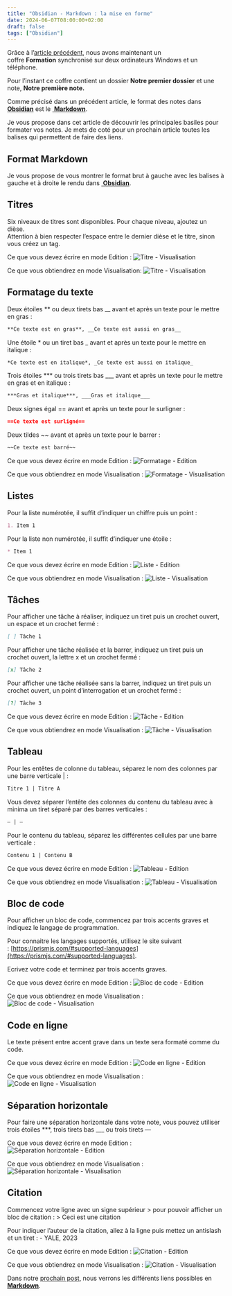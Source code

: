 ```yaml
---
title: "Obsidian - Markdown : la mise en forme"
date: 2024-06-07T08:00:00+02:00
draft: false
tags: ["Obsidian"]
---
```

Grâce à l’[article précédent](/posts/obsidian-synchronisation-via-dropbox), nous avons maintenant un coffre **Formation** synchronisé sur deux ordinateurs Windows et un téléphone.

Pour l’instant ce coffre contient un dossier **Notre premier dossier** et une note, **Notre première note.**

Comme précisé dans un précédent article, le format des notes dans <a target="_blank" href="https://obsidian.md/"> **Obsidian**</a> est le <a target="_blank" href="https://fr.wikipedia.org/wiki/Markdown"> **Markdown**</a>.

Je vous propose dans cet article de découvrir les principales basiles pour formater vos notes. Je mets de coté pour un prochain article toutes les balises qui permettent de faire des liens.

## Format Markdown

Je vous propose de vous montrer le format brut à gauche avec les balises à gauche et à droite le rendu dans <a target="_blank" href="https://obsidian.md/"> **Obsidian**</a>.

## Titres

Six niveaux de titres sont disponibles. Pour chaque niveau, ajoutez un dièse.  
Attention à bien respecter l’espace entre le dernier dièse et le titre, sinon vous créez un tag.

Ce que vous devez écrire en mode Edition : 
![Titre - Visualisation](/images/Pasted_image_20230722203923.jpg#center)

Ce que vous obtiendrez en mode Visualisation: 
![Titre - Visualisation](/images/Pasted_image_20230722203938.jpg#center)

## Formatage du texte

Deux étoiles ** ou deux tirets bas __ avant et après un texte pour le mettre en gras : 
```md
**Ce texte est en gras**, __Ce texte est aussi en gras__
```

Une étoile * ou un tiret bas _ avant et après un texte pour le mettre en italique : 
```md
*Ce texte est en italique*, _Ce texte est aussi en italique_
```

Trois étoiles *** ou trois tirets bas ___ avant et après un texte pour le mettre en gras et en italique : 
```md
***Gras et italique***, ___Gras et italique___
```

Deux signes égal == avant et après un texte pour le surligner : 
```md
==Ce texte est surligné==
```

Deux tildes ~~ avant et après un texte pour le barrer : 
```md
~~Ce texte est barré~~
```

Ce que vous devez écrire en mode Edition : 
![Formatage - Edition](/images/Pasted_image_20230722203954.jpg#center)

Ce que vous obtiendrez en mode Visualisation : 
![Formatage - Visualisation](/images/Pasted_image_20230722203958.jpg#center)

## Listes

Pour la liste numérotée, il suffit d’indiquer un chiffre puis un point : 
```md
1. Item 1  
```

Pour la liste non numérotée, il suffit d’indiquer une étoile : 
```md
* Item 1
```

Ce que vous devez écrire en mode Edition : 
![Liste - Edition](/images/Pasted_image_20230722204008.jpg#center)

Ce que vous obtiendrez en mode Visualisation : 
![Liste - Visualisation](/images/Pasted_image_20230722204013.jpg#center)

## Tâches

Pour afficher une tâche à réaliser, indiquez un tiret puis un crochet ouvert, un espace et un crochet fermé : 
```md
[ ] Tâche 1  
```

Pour afficher une tâche réalisée et la barrer, indiquez un tiret puis un crochet ouvert, la lettre x et un crochet fermé : 
```md
[x] Tâche 2  
```

Pour afficher une tâche réalisée sans la barrer, indiquez un tiret puis un crochet ouvert, un point d’interrogation et un crochet fermé : 
```md
[?] Tâche 3
```

Ce que vous devez écrire en mode Edition : 
![Tâche - Edition](/images/Pasted_image_20230722204025.jpg#center)

Ce que vous obtiendrez en mode Visualisation : 
![Tâche - Visualisation](/images/Pasted_image_20230722204029.jpg#center)

## Tableau

Pour les entêtes de colonne du tableau, séparez le nom des colonnes par une barre verticale | : 
```md
Titre 1 | Titre A
```

Vous devez séparer l’entête des colonnes du contenu du tableau avec à minima un tiret séparé par des barres verticales : 
```md
– | –  
```

Pour le contenu du tableau, séparez les différentes cellules par une barre verticale : 
```md
Contenu 1 | Contenu B
```

Ce que vous devez écrire en mode Edition : 
![Tableau - Edition](/images/Pasted_image_20230722204039.jpg#center)

Ce que vous obtiendrez en mode Visualisation : 
![Tableau - Visualisation](/images/Pasted_image_20230722204045.jpg#center)

## Bloc de code

Pour afficher un bloc de code, commencez par trois accents graves et indiquez le langage de programmation.  

Pour connaitre les langages supportés, utilisez le site suivant : [https://prismjs.com/#supported-languages](https://prismjs.com/#supported-languages).  

Ecrivez votre code et terminez par trois accents graves.

Ce que vous devez écrire en mode Edition : 
![Bloc de code - Edition](/images/Pasted_image_20230722204056.jpg#center)

Ce que vous obtiendrez en mode Visualisation : 
![Bloc de code - Visualisation](/images/Pasted_image_20230722204100.jpg#center)

## Code en ligne

Le texte présent entre accent grave dans un texte sera formaté comme du code.

Ce que vous devez écrire en mode Edition : 
![Code en ligne - Edition](/images/Pasted_image_20230722204109.jpg#center)

Ce que vous obtiendrez en mode Visualisation : 
![Code en ligne - Visualisation](/images/Pasted_image_20230722204114.jpg#center)

## Séparation horizontale

Pour faire une séparation horizontale dans votre note, vous pouvez utiliser trois étoiles ***, trois tirets bas ___ ou trois tirets —

Ce que vous devez écrire en mode Edition : 
![Séparation horizontale - Edition](/images/Pasted_image_20230722204128.jpg#center)

Ce que vous obtiendrez en mode Visualisation : 
![Séparation horizontale - Visualisation](/images/Pasted_image_20230722204132.jpg#center)

## Citation

Commencez votre ligne avec un signe supérieur > pour pouvoir afficher un bloc de citation : > Ceci est une citation

Pour indiquer l’auteur de la citation, allez à la ligne puis mettez un antislash et un tiret : \- YALE, 2023

Ce que vous devez écrire en mode Edition : 
![Citation - Edition](/images/Pasted_image_20230722204141.jpg#center)

Ce que vous obtiendrez en mode Visualisation : 
![Citation - Visualisation](/images/Pasted_image_20230722204145.jpg#center)

Dans notre [prochain post](/posts/obsidian-markdown-deuxieme-partie), nous verrons les différents liens possibles en <a target="_blank" href="https://fr.wikipedia.org/wiki/Markdown"> **Markdown**</a>.